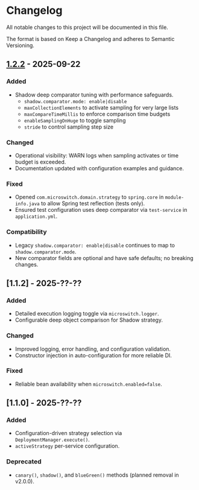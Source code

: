 # Changelog

All notable changes to this project will be documented in this file.

The format is based on Keep a Changelog and adheres to Semantic Versioning.

## [1.2.2] - 2025-09-22

### Added
- Shadow deep comparator tuning with performance safeguards.
  - `shadow.comparator.mode: enable|disable`
  - `maxCollectionElements` to activate sampling for very large lists
  - `maxCompareTimeMillis` to enforce comparison time budgets
  - `enableSamplingOnHuge` to toggle sampling
  - `stride` to control sampling step size

### Changed
- Operational visibility: WARN logs when sampling activates or time budget is exceeded.
- Documentation updated with configuration examples and guidance.

### Fixed
- Opened `com.microswitch.domain.strategy` to `spring.core` in `module-info.java` to allow Spring test reflection (tests only).
- Ensured test configuration uses deep comparator via `test-service` in `application.yml`.

### Compatibility
- Legacy `shadow.comparator: enable|disable` continues to map to `shadow.comparator.mode`.
- New comparator fields are optional and have safe defaults; no breaking changes.

## [1.1.2] - 2025-??-??

### Added
- Detailed execution logging toggle via `microswitch.logger`.
- Configurable deep object comparison for Shadow strategy.

### Changed
- Improved logging, error handling, and configuration validation.
- Constructor injection in auto-configuration for more reliable DI.

### Fixed
- Reliable bean availability when `microswitch.enabled=false`.

## [1.1.0] - 2025-??-??

### Added
- Configuration-driven strategy selection via `DeploymentManager.execute()`.
- `activeStrategy` per-service configuration.

### Deprecated
- `canary()`, `shadow()`, and `blueGreen()` methods (planned removal in v2.0.0).


[1.2.2]: https://github.com/n11-development/microswitch/compare/v1.1.2...v1.2.2
